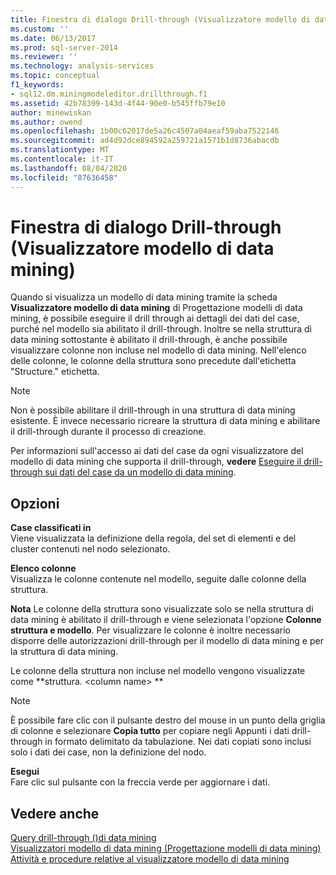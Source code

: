 ```yaml
---
title: Finestra di dialogo Drill-through (Visualizzatore modello di data mining) | Microsoft Docs
ms.custom: ''
ms.date: 06/13/2017
ms.prod: sql-server-2014
ms.reviewer: ''
ms.technology: analysis-services
ms.topic: conceptual
f1_keywords:
- sql12.dm.miningmodeleditor.drillthrough.f1
ms.assetid: 42b78399-143d-4f44-90e0-b545ffb79e10
author: minewiskan
ms.author: owend
ms.openlocfilehash: 1b00c62017de5a26c4507a04aeaf59aba7522146
ms.sourcegitcommit: ad4d92dce894592a259721a1571b1d8736abacdb
ms.translationtype: MT
ms.contentlocale: it-IT
ms.lasthandoff: 08/04/2020
ms.locfileid: "87636458"
---
```

# <a name="drill-through-dialog-box-mining-model-viewer"></a>Finestra di dialogo Drill-through (Visualizzatore modello di data mining)
  Quando si visualizza un modello di data mining tramite la scheda **Visualizzatore modello di data mining** di Progettazione modelli di data mining, è possibile eseguire il drill through ai dettagli dei dati del case, purché nel modello sia abilitato il drill-through. Inoltre se nella struttura di data mining sottostante è abilitato il drill-through, è anche possibile visualizzare colonne non incluse nel modello di data mining. Nell'elenco delle colonne, le colonne della struttura sono precedute dall'etichetta "Structure." etichetta.  
  
> [!NOTE]  
>  Non è possibile abilitare il drill-through in una struttura di data mining esistente. È invece necessario ricreare la struttura di data mining e abilitare il drill-through durante il processo di creazione.  
  
 Per informazioni sull'accesso ai dati del case da ogni visualizzatore del modello di data mining che supporta il drill-through, **vedere** [Eseguire il drill-through sui dati del case da un modello di data mining](data-mining/drill-through-to-case-data-from-a-mining-model.md).  
  
## <a name="options"></a>Opzioni  
 **Case classificati in**  
 Viene visualizzata la definizione della regola, del set di elementi e del cluster contenuti nel nodo selezionato.  
  
 **Elenco colonne**  
 Visualizza le colonne contenute nel modello, seguite dalle colonne della struttura.  
  
 **Nota** Le colonne della struttura sono visualizzate solo se nella struttura di data mining è abilitato il drill-through e viene selezionata l'opzione **Colonne struttura e modello**. Per visualizzare le colonne è inoltre necessario disporre delle autorizzazioni drill-through per il modello di data mining e per la struttura di data mining.  
  
 Le colonne della struttura non incluse nel modello vengono visualizzate come **struttura. \<column name> **  
  
> [!NOTE]  
>  È possibile fare clic con il pulsante destro del mouse in un punto della griglia di colonne e selezionare **Copia tutto** per copiare negli Appunti i dati drill-through in formato delimitato da tabulazione. Nei dati copiati sono inclusi solo i dati dei case, non la definizione del nodo.  
  
 **Esegui**  
 Fare clic sul pulsante con la freccia verde per aggiornare i dati.  
  
## <a name="see-also"></a>Vedere anche  
 [Query drill-through &#40;&#41;di data mining](data-mining/drillthrough-queries-data-mining.md)   
 [Visualizzatori modello di data mining &#40;Progettazione modelli di data mining&#41;](mining-model-viewers-data-mining-model-designer.md)   
 [Attività e procedure relative al visualizzatore modello di data mining](data-mining/mining-model-viewer-tasks-and-how-tos.md)  
  
  

